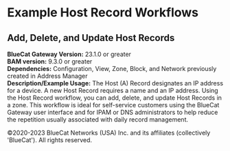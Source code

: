 # **Example Host Record Workflows**
## Add, Delete, and Update Host Records

**BlueCat Gateway Version:** 23.1.0 or greater <br/>
**BAM version:** 9.3.0 or greater <br/>
**Dependencies:** Configuration, View, Zone, Block, and Network previously created in Address Manager <br/>
**Description/Example Usage:** The Host (A) Record designates an IP address for a device. A new Host Record requires a name and an IP address. Using the Host Record workflow, you can add, delete, and update Host Records in a zone. This workflow is ideal for self-service customers using the BlueCat Gateway user interface and for IPAM or DNS administrators to help reduce the repetition usually associated with daily record management.

©2020-2023 BlueCat Networks (USA) Inc. and its affiliates (collectively 'BlueCat'). All rights reserved.
